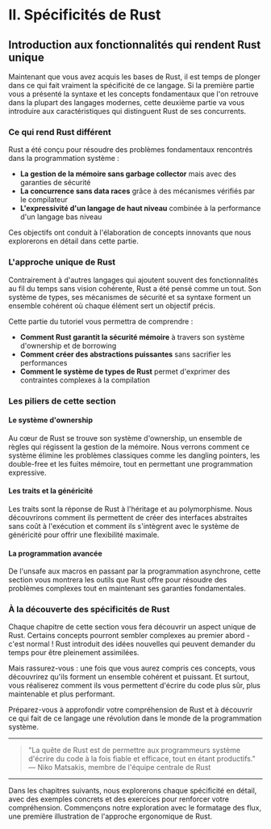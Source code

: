  
# II. Spécificités de Rust

## Introduction aux fonctionnalités qui rendent Rust unique

Maintenant que vous avez acquis les bases de Rust, il est temps de plonger dans ce qui fait vraiment la spécificité de ce langage. Si la première partie vous a présenté la syntaxe et les concepts fondamentaux que l'on retrouve dans la plupart des langages modernes, cette deuxième partie va vous introduire aux caractéristiques qui distinguent Rust de ses concurrents.

### Ce qui rend Rust différent

Rust a été conçu pour résoudre des problèmes fondamentaux rencontrés dans la programmation système :

- **La gestion de la mémoire sans garbage collector** mais avec des garanties de sécurité
- **La concurrence sans data races** grâce à des mécanismes vérifiés par le compilateur
- **L'expressivité d'un langage de haut niveau** combinée à la performance d'un langage bas niveau

Ces objectifs ont conduit à l'élaboration de concepts innovants que nous explorerons en détail dans cette partie.

### L'approche unique de Rust

Contrairement à d'autres langages qui ajoutent souvent des fonctionnalités au fil du temps sans vision cohérente, Rust a été pensé comme un tout. Son système de types, ses mécanismes de sécurité et sa syntaxe forment un ensemble cohérent où chaque élément sert un objectif précis.

Cette partie du tutoriel vous permettra de comprendre :

- **Comment Rust garantit la sécurité mémoire** à travers son système d'ownership et de borrowing
- **Comment créer des abstractions puissantes** sans sacrifier les performances
- **Comment le système de types de Rust** permet d'exprimer des contraintes complexes à la compilation

### Les piliers de cette section

#### Le système d'ownership

Au cœur de Rust se trouve son système d'ownership, un ensemble de règles qui régissent la gestion de la mémoire. Nous verrons comment ce système élimine les problèmes classiques comme les dangling pointers, les double-free et les fuites mémoire, tout en permettant une programmation expressive.

#### Les traits et la généricité

Les traits sont la réponse de Rust à l'héritage et au polymorphisme. Nous découvrirons comment ils permettent de créer des interfaces abstraites sans coût à l'exécution et comment ils s'intègrent avec le système de généricité pour offrir une flexibilité maximale.

#### La programmation avancée

De l'unsafe aux macros en passant par la programmation asynchrone, cette section vous montrera les outils que Rust offre pour résoudre des problèmes complexes tout en maintenant ses garanties fondamentales.

### À la découverte des spécificités de Rust

Chaque chapitre de cette section vous fera découvrir un aspect unique de Rust. Certains concepts pourront sembler complexes au premier abord - c'est normal ! Rust introduit des idées nouvelles qui peuvent demander du temps pour être pleinement assimilées.

Mais rassurez-vous : une fois que vous aurez compris ces concepts, vous découvrirez qu'ils forment un ensemble cohérent et puissant. Et surtout, vous réaliserez comment ils vous permettent d'écrire du code plus sûr, plus maintenable et plus performant.

Préparez-vous à approfondir votre compréhension de Rust et à découvrir ce qui fait de ce langage une révolution dans le monde de la programmation système.

* * *

> "La quête de Rust est de permettre aux programmeurs système d'écrire du code à la fois fiable et efficace, tout en étant productifs." — Niko Matsakis, membre de l'équipe centrale de Rust

* * *

Dans les chapitres suivants, nous explorerons chaque spécificité en détail, avec des exemples concrets et des exercices pour renforcer votre compréhension. Commençons notre exploration avec le formatage des flux, une première illustration de l'approche ergonomique de Rust.
